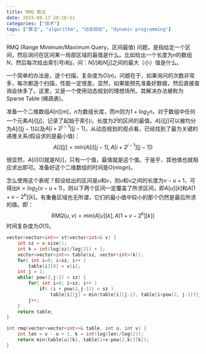 ```yaml
---
title: RMQ 算法
date: 2015-08-17 20:56:51
categories: ["技术"]
tags: ["算法", "algorithm", "动态规划", "dynamic programming"]
---
```


RMQ (Range Minimum/Maximum Query，区间最值) 问题，是指给定一个区间，然后询问在区间某一局部区域的最值是什么。比如给出一个长度为$n$的数组$N$，然后每次给出索引号$i$和$j$，问：$N[i]$和$N[j]$之间的最大（小）值是什么。


<!--more-->

一个简单的办法是，逐个扫描，复杂度为$O(n)$。问题在于，如果询问的次数非常多，每次都逐个扫描，性能一定很差。显然，如果能预先准备好数据，然后直接查询会快多了。这里，又是一个使用动态规划的理想场所。其解决办法被称为 Sparse Table (稀疏表)。

准备一个二维数组$A[n][m]$，$n$为数组长度，而$m$则为$1+log_2{n}$。对于数组中任何一个元素$A[i][j]$，记录了起始于索引$i$，长度为$2^j$的区间的最值。$A[i][j]$可以被均分为$A[i][j-1]$以及$A[i+2^{j-1}][j-1]$，从动态规划的观点看，已经找到了最为关键的递推关系(假设求的是最小值)：
$$A[i][j] = min(A[i][j-1], A[i+2^{j-1}][j-1])$$

很显然，$A[i][0]$就是$N[i]$，只有一个值，最值就是这个值。于是乎，其他值也就相应求出即可。准备好这个二维数组的时间是$O(nlogn)$。

怎么使用这个表呢？假设给出的区间是$u$和$v$，则$u$和$v$之间的长度为$v-u+1$，可得出$k=log_2(v-u+1)$，则以下两个区间一定覆盖了所求区间，即$A[u][k]$和$A[1+v-2^k][k]$。有重叠区域也无所谓，它们的最小值中较小的那个仍然是最后所求的值。即：
$$RMQ(u,v) = min(A[u][k], A[1+v-2^k][k])$$
时间复杂度为$O(1)$。

```cpp
vector<vector<int>> st(vector<int>& v) {
    int sz = v.size();
    int k = int(log(sz)/log(2)) + 1;
    vector<vector<int>> table(sz, vector<int>(k));
    for( int i=0; i<sz; i++ )
        table[i][0] = v[i];
    int j = 1;
    while( pow(2,j-1) < sz) {
        for( int i=0; i<sz; i++ )
            if( (i + pow(2,j-1)) < sz )
                table[i][j] = min(table[i][j-1], table[i+pow(2, j-1)][j-1]);
        j++;
    }
    return table;
}

int rmq(vector<vector<int>>& table, int u, int v) {
    int len = v - u + 1, k = int(log(len)/log(2));
    return min(table[u][k], table[1+v-pow(2,k)][k]);
}
```
